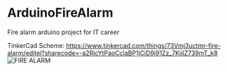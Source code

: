 # ArduinoFireAlarm
Fire alarm arduino project for IT career

TinkerCad Scheme: https://www.tinkercad.com/things/73Vmj3uctmr-fire-alarm/editel?sharecode=-a2RjcYtPaoCclaBP1jCiD9j91Zz_7KjilZ739mT_k8
![FIRE ALARM](https://user-images.githubusercontent.com/100510232/163416872-37ba32b6-8e16-44dc-a435-106437bd760d.png)
